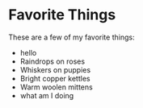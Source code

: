 # Favorite Things

These are a few of my favorite things:
- hello
- Raindrops on roses
- Whiskers on puppies
- Bright copper kettles
- Warm woolen mittens
- what am I doing
